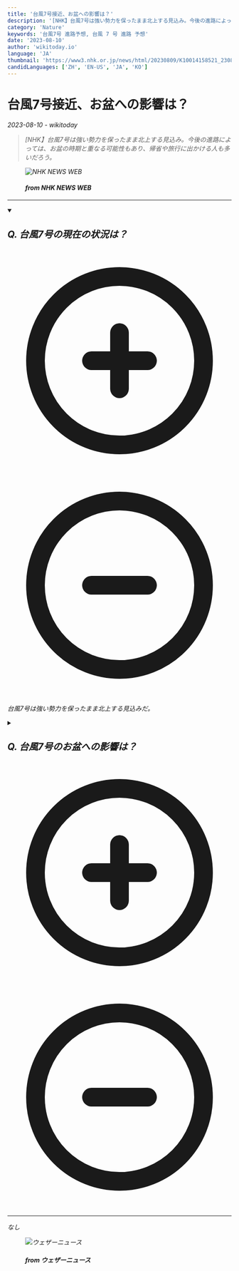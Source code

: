 ```yaml
---
title: '台風7号接近、お盆への影響は？'
description: '[NHK】台風7号は強い勢力を保ったまま北上する見込み。今後の進路によっては、お盆の時期と重なる可能性もあり、帰省や旅行に出かける人も多いだろう。'
category: 'Nature'
keywords: '台風7号 進路予想, 台風 7 号 進路 予想'
date: '2023-08-10'
author: 'wikitoday.io'
language: 'JA'
thumbnail: 'https://www3.nhk.or.jp/news/html/20230809/K10014158521_2308091844_0809185014_01_02.jpg'
candidLanguages: ['ZH', 'EN-US', 'JA', 'KO']
---
```


# 台風7号接近、お盆への影響は？

<p class="datetime"><em>2023-08-10 - wikitoday<em></p>

<blockquote class="quote-container dark">
  <p class="quote-text dark">
    [NHK】台風7号は強い勢力を保ったまま北上する見込み。今後の進路によっては、お盆の時期と重なる可能性もあり、帰省や旅行に出かける人も多いだろう。
  </p>
</blockquote>


<figure class=image-container>
    <img src="https://www3.nhk.or.jp/news/html/20230809/K10014158521_2308091844_0809185014_01_02.jpg" alt="NHK NEWS WEB" />
    <figcaption>
        <h4> from NHK NEWS WEB</h4>
    </figcaption>
</figure>


<hr class="article-hr" />


<div class="faq">

<details class="group" open>
  <summary class="summary">
    <h2><b>Q. 台風7号の現在の状況は？</b></h2>
    <span class="icon-container">
      <svg xmlns="http://www.w3.org/2000/svg" class="icon icon-closed" fill="none" viewBox="0 0 24 24" stroke="currentColor" stroke-width="2">
          <path stroke-linecap="round" stroke-linejoin="round" d="M12 9v3m0 0v3m0-3h3m-3 0H9m12 0a9 9 0 11-18 0 9 9 0 0118 0z"/>
      </svg>
      <svg xmlns="http://www.w3.org/2000/svg" class="icon icon-open" fill="none" viewBox="0 0 24 24" stroke="currentColor" stroke-width="2">
        <path stroke-linecap="round" stroke-linejoin="round" d="M15 12H9m12 0a9 9 0 11-18 0 9 9 0 0118 0z"/>
      </svg>
    </span>    
  </summary>
  <p>台風7号は強い勢力を保ったまま北上する見込みだ。</p>
</details>

<details class="group" >
  <summary class="summary">
    <h2><b>Q. 台風7号のお盆への影響は？</b></h2>
    <span class="icon-container">
      <svg xmlns="http://www.w3.org/2000/svg" class="icon icon-closed" fill="none" viewBox="0 0 24 24" stroke="currentColor" stroke-width="2">
          <path stroke-linecap="round" stroke-linejoin="round" d="M12 9v3m0 0v3m0-3h3m-3 0H9m12 0a9 9 0 11-18 0 9 9 0 0118 0z"/>
      </svg>
      <svg xmlns="http://www.w3.org/2000/svg" class="icon icon-open" fill="none" viewBox="0 0 24 24" stroke="currentColor" stroke-width="2">
        <path stroke-linecap="round" stroke-linejoin="round" d="M15 12H9m12 0a9 9 0 11-18 0 9 9 0 0118 0z"/>
      </svg>
    </span>    
  </summary>
  <p>今後の進路によっては、台風7号がお盆期間と重なる可能性もあり、帰省や旅行をする多くの人に影響が出るかもしれない。</p>
</details>

</div>


<hr class="article-hr" />

<div class="article-body">
なし
</div>


<figure class=image-container>
    <img src="https://smtgvs.weathernews.jp/s/topics/img/202308/202308100105_top_img_A.jpg?1691619912" alt="ウェザーニュース" />
    <figcaption>
        <h4> from ウェザーニュース</h4>
    </figcaption>
</figure>


<div class="article-body">

</div>